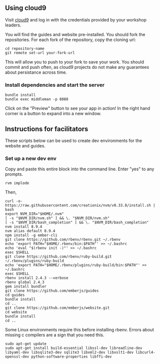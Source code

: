 ## Using cloud9
Visit [cloud9](cloud9) and log in with the credentials provided by your
workshop leaders.

You will find the guides and website pre-installed. You should fork the
repositories. For each fork of the repository, copy the cloning url:

```
cd repository-name
git remote set-url your-fork-url
```

This will allow you to push to your fork to save your work.
You should commit and push often, as cloud9 projects do
not make any guarantees about persistance across time.

### Install dependencies and start the server
```
bundle install
bundle exec middleman -p 8080
```

Click on the "Preview" button to see your app in action!
In the right hand corner is a button to expand into a new window.

## Instructions for facilitators
These scripts below can be used to create dev environments for the website and 
guides.

### Set up a new dev env

Copy and paste this entire block into the command line. Enter "yes" to any prompts.

```
rvm implode
```

Then,
```
curl -o- https://raw.githubusercontent.com/creationix/nvm/v0.33.8/install.sh | bash
export NVM_DIR="$HOME/.nvm"
[ -s "$NVM_DIR/nvm.sh" ] && \. "$NVM_DIR/nvm.sh"
[ -s "$NVM_DIR/bash_completion" ] && \. "$NVM_DIR/bash_completion"
nvm install 8.9.4
nvm alias default 8.9.4
npm install -g ember-cli
git clone https://github.com/rbenv/rbenv.git ~/.rbenv
echo 'export PATH="$HOME/.rbenv/bin:$PATH"' >> ~/.bashrc
echo 'eval "$(rbenv init -)"' >> ~/.bashrc
exec $SHELL
git clone https://github.com/rbenv/ruby-build.git ~/.rbenv/plugins/ruby-build
echo 'export PATH="$HOME/.rbenv/plugins/ruby-build/bin:$PATH"' >> ~/.bashrc
exec $SHELL
rbenv install 2.4.3 --verbose
rbenv global 2.4.3
gem install bundler
git clone https://github.com/emberjs/guides
cd guides
bundle install
cd ..
git clone https://github.com/emberjs/website.git
cd website
bundle install
cd ..
```

Some Linux environments require this before installing rbenv. Errors about missing c compilers
are a sign that you need this.
```
sudo apt-get update
sudo apt-get install build-essential libssl-dev libreadline-dev libyaml-dev libsqlite3-dev sqlite3 libxml2-dev libxslt1-dev libcurl4-openssl-dev python-software-properties libffi-dev
```